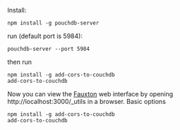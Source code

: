 Install:

    npm install -g pouchdb-server

run (default port is 5984):

    pouchdb-server --port 5984

then run

    npm install -g add-cors-to-couchdb
    add-cors-to-couchdb


Now you can view the [Fauxton](https://github.com/apache/couchdb-fauxton) web interface by opening http://localhost:3000/_utils in a browser.
Basic options

    npm install -g add-cors-to-couchdb
    add-cors-to-couchdb
